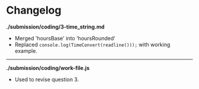 # Changelog

**./submission/coding/3-time_string.md**
* Merged 'hoursBase' into 'hoursRounded'
* Replaced `console.log(TimeConvert(readline()));` with working example.

---

**./submission/coding/work-file.js**
* Used to revise question 3.